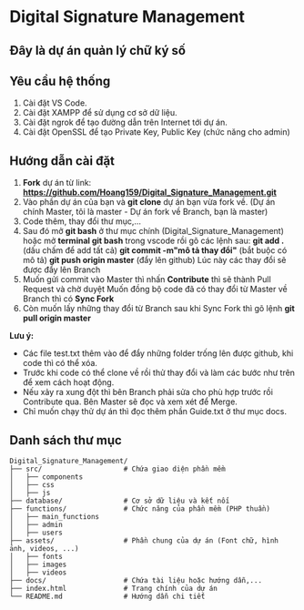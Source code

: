 # Digital Signature Management

Đây là dự án quản lý chữ ký số
---

## Yêu cầu hệ thống
1. Cài đặt VS Code.
2. Cài đặt XAMPP để sử dụng cơ sở dữ liệu.
3. Cài đặt ngrok để tạo đường dẫn trên Internet tới dự án.
4. Cài đặt OpenSSL để tạo Private Key, Public Key (chức năng cho admin)

## Hướng dẫn cài đặt
1. **Fork** dự án từ link: **https://github.com/Hoang159/Digital_Signature_Management.git**
2. Vào phần dự án của bạn và **git clone** dự án bạn vừa fork về.
(Dự án chính Master, tôi là master - Dự án fork về Branch, bạn là master)
3. Code thêm, thay đổi thư mục,...
4. Sau đó mở **git bash** ở thư mục chính (Digital_Signature_Management) hoặc mở **terminal git bash** trong vscode rồi gõ các lệnh sau: 
**git add .** (dấu chấm để add tất cả)
**git commit -m"mô tả thay đổi"** (bắt buộc có mô tả)
**git push origin master** (đẩy lên github)
Lúc này các thay đổi sẽ được đẩy lên Branch
5. Muốn gửi commit vào Master thì nhấn **Contribute** thì sẽ thành Pull Request và chờ duyệt
Muốn đồng bộ code đã có thay đổi từ Master về Branch thì có **Sync Fork**
6. Còn muốn lấy những thay đổi từ Branch sau khi Sync Fork thì gõ lệnh **git pull origin master**

**Lưu ý:** 
- Các file test.txt thêm vào để đẩy những folder trống lên được github, khi code thì có thể xóa. 
- Trước khi code có thể clone về rồi thử thay đổi và làm các bước như trên để xem cách hoạt động. 
- Nếu xảy ra xung đột thì bên Branch phải sửa cho phù hợp trước rồi Contribute qua. Bên Master sẽ đọc và xem xét để Merge.
- Chỉ muốn chạy thử dự án thì đọc thêm phần Guide.txt ở thư mục docs.

## Danh sách thư mục
```
Digital_Signature_Management/
├── src/                    # Chứa giao diện phần mềm
│   ├── components      
│   ├── css  
│   ├── js        
├── database/               # Cơ sở dữ liệu và kết nối
├── functions/              # Chức năng của phần mềm (PHP thuần)
│   ├── main_functions 
│   ├── admin  
│   ├── users    
├── assets/                 # Phần chung của dự án (Font chữ, hình ảnh, videos, ...)
│   ├── fonts  
│   ├── images
│   ├── videos
├── docs/                   # Chứa tài liệu hoặc hướng dẫn,...
├── index.html              # Trang chính của dự án
└── README.md               # Hướng dẫn chi tiết
```
